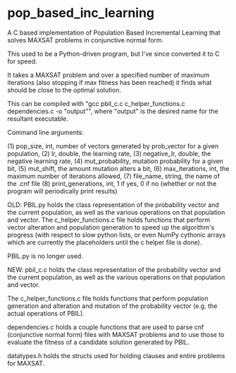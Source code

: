 # pop_based_inc_learning
A C based implementation of Population Based Incremental Learning that solves MAXSAT problems in conjunctive normal form.

This used to be a Python-driven program, but I've since converted it to C for speed.

It takes a MAXSAT problem and over a specified number of maximum iterations (also stopping if max fitness has been reached) it finds what should be close to the optimal solution.

This can be compiled with "gcc pbil_c.c c_helper_functions.c dependencies.c -o "output"", where "output" is the desired name for the resultant executable.

Command line arguments:

(1) pop_size, int, number of vectors generated by prob_vector for a given population,
(2) lr, double, the learning rate,
(3) negative_lr, double, the negative learning rate,
(4) mut_probability, mutation probability for a given bit,
(5) mut_shift, the amount mutation alters a bit,
(6) max_iterations, int, the maximum number of iterations allowed,
(7) file_name, string, the name of the .cnf file
(8) print_generations, int, 1 if yes, 0 if no (whether or not the program will periodically print results)

OLD:
PBIL.py holds the class representation of the probability vector and the current population, as well as the various operations on that population
and vector. The c_helper_functions.c file holds functions that perform vector alteration and population generation to speed up the algorithm's progress
(with respect to slow python lists, or even NumPy cythonic arrays which are currently the placeholders until the c helper file is done).

  PBIL.py is no longer used.

NEW:
pbil_c.c holds the class representation of the probability vector and the current population, as well as the various operations on that population
and vector. 

The c_helper_functions.c file holds functions that perform population generation and alteration and mutation of the probability vector (e.g. the actual operations of PBIL).

dependencies.c holds a couple functions that are used to parse cnf (conjunctive normal form) files with MAXSAT problems and to use those to evaluate the fitness of a candidate solution generated by PBIL.

datatypes.h holds the structs used for holding clauses and entire problems for MAXSAT.



